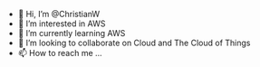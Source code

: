 - 👋 Hi, I’m @ChristianW
- 👀 I’m interested in AWS
- 🌱 I’m currently learning AWS
- 💞️ I’m looking to collaborate on Cloud and The Cloud of Things
- 📫 How to reach me ...

<!---
ChristianW/ChristianW is a ✨ special ✨ repository because its `README.md` (this file) appears on your GitHub profile.
You can click the Preview link to take a look at your changes.
--->
